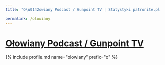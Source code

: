```yaml
---
title: "O\u0142owiany Podcast / Gunpoint TV | Statystyki patronite.pl | Patromierz"

permalink: /olowiany
---
```


# [Ołowiany Podcast / Gunpoint TV](https://patronite.pl/olowiany)

{% include profile.md name="olowiany" prefix="o" %}
